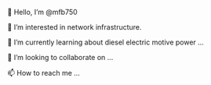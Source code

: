 👋 Hello, I’m @mfb750

👀 I’m interested in network infrastructure.

🌱 I’m currently learning about diesel electric motive power ...

💞️ I’m looking to collaborate on ...

📫 How to reach me ...

<!---
mfb750/mfb750 is a ✨ special ✨ repository because its `README.md` (this file) appears on your GitHub profile.
You can click the Preview link to take a look at your changes.
--->
